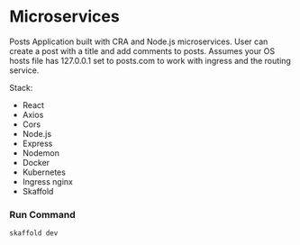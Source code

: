 # Microservices
Posts Application built with CRA and Node.js microservices.
User can create a post with a title and add comments to posts.
Assumes your OS hosts file has 127.0.0.1 set to posts.com to work with ingress and the routing service.

Stack:
  - React     
  - Axios
  - Cors
  - Node.js
  - Express
  - Nodemon
  - Docker
  - Kubernetes
  - Ingress nginx
  - Skaffold

### Run Command
  `skaffold dev`
